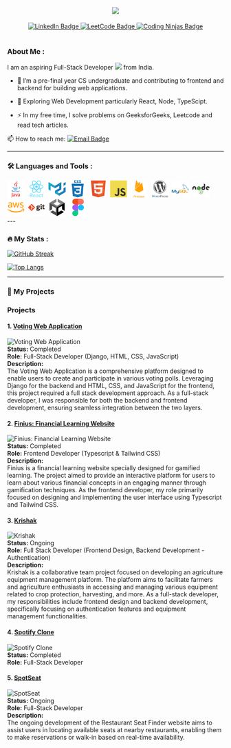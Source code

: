 <div id="header" align="center">
  <img src="https://media.giphy.com/media/WIQ0N0OUvei1OW1h9Z/giphy.gif" width="100"/>
</div>
<br>
<div id="badges" align="center">
  <a href="https://www.linkedin.com/in/surabhiagnihotri28/">
    <img src="https://img.shields.io/badge/LinkedIn-blue?style=for-the-badge&logo=linkedin&logoColor=white" alt="LinkedIn Badge"/>
  </a>
  
  <a href="https://leetcode.com/u/surabhiagnihotri/">
    <img src="https://img.shields.io/badge/LeetCode-orange?style=for-the-badge&logo=leetcode&logoColor=white" alt="LeetCode Badge"/>
</a>

<a href="https://www.naukri.com/code360/profile/42ed8402-cdf9-4d08-b20e-25d2d297378e">
    <img src="https://img.shields.io/badge/Coding%20Ninjas-9B59B6?style=for-the-badge&logo=codingninjas&logoColor=white" alt="Coding Ninjas Badge"/>
</a>


</div>
<img src="https://komarev.com/ghpvc/?username=surabhi-agnihotri&style=flat-square&color=blue" alt="" align="center"/>

###  About Me :
I am an aspiring Full-Stack Developer <img src="https://media.giphy.com/media/WUlplcMpOCEmTGBtBW/giphy.gif" width="30"> from India.
- :telescope: I’m a pre-final year CS undergraduate and contributing to frontend and backend for building web applications.

- :seedling: Exploring Web Development particularly React, Node, TypeScipt.

- :zap: In my free time, I solve problems on GeeksforGeeks, Leetcode and read tech articles.

:mailbox: How to reach me: [![Email Badge](https://img.shields.io/badge/Email-red?style=flat&logo=gmail&logoColor=white)](mailto:surabhi.2125cs1188@kiet.edu)

---

### :hammer_and_wrench: Languages and Tools :

<div>
  <img src="https://github.com/devicons/devicon/blob/master/icons/java/java-original-wordmark.svg" title="Java" alt="Java" width="40" height="40"/>&nbsp;
  <img src="https://github.com/devicons/devicon/blob/master/icons/react/react-original-wordmark.svg" title="React" alt="React" width="40" height="40"/>&nbsp;
<!--   <img src="https://github.com/devicons/devicon/blob/master/icons/spring/spring-original-wordmark.svg" title="Spring" alt="Spring" width="40" height="40"/>&nbsp; -->
  <img src="https://github.com/devicons/devicon/blob/master/icons/materialui/materialui-original.svg" title="Material UI" alt="Material UI" width="40" height="40"/>&nbsp;
<!--   <img src="https://github.com/devicons/devicon/blob/master/icons/flutter/flutter-original.svg" title="Flutter" alt="Flutter" width="40" height="40"/>&nbsp;
  <img src="https://github.com/devicons/devicon/blob/master/icons/redux/redux-original.svg" title="Redux" alt="Redux " width="40" height="40"/>&nbsp; -->
  <img src="https://github.com/devicons/devicon/blob/master/icons/css3/css3-plain-wordmark.svg"  title="CSS3" alt="CSS" width="40" height="40"/>&nbsp;
  <img src="https://github.com/devicons/devicon/blob/master/icons/html5/html5-original.svg" title="HTML5" alt="HTML" width="40" height="40"/>&nbsp;
  <img src="https://github.com/devicons/devicon/blob/master/icons/javascript/javascript-original.svg" title="JavaScript" alt="JavaScript" width="40" height="40"/>&nbsp;
  <img src="https://github.com/devicons/devicon/blob/master/icons/firebase/firebase-plain-wordmark.svg" title="Firebase" alt="Firebase" width="40" height="40"/>&nbsp;
  <img src="https://github.com/devicons/devicon/blob/master/icons/wordpress/wordpress-original.svg" title="WordPress" alt="WordPress" width="40" height="40"/>&nbsp;
  <img src="https://github.com/devicons/devicon/blob/master/icons/mysql/mysql-original-wordmark.svg" title="MySQL"  alt="MySQL" width="40" height="40"/>&nbsp;
  <img src="https://github.com/devicons/devicon/blob/master/icons/nodejs/nodejs-original-wordmark.svg" title="NodeJS" alt="NodeJS" width="40" height="40"/>&nbsp;
  <img src="https://github.com/devicons/devicon/blob/master/icons/amazonwebservices/amazonwebservices-plain-wordmark.svg" title="AWS" alt="AWS" width="40" height="40"/>&nbsp;
  <img src="https://github.com/devicons/devicon/blob/master/icons/git/git-original-wordmark.svg" title="Git" alt="Git" width="40" height="40"/>&nbsp;
  <img src="https://github.com/devicons/devicon/blob/master/icons/unity/unity-original.svg" title="Unity3D" alt="Unity3D" width="40" height="40"/>&nbsp;
<img src="https://github.com/devicons/devicon/blob/master/icons/figma/figma-original.svg" title="Figma" alt="Figma" width="40" height="40"/>&nbsp;

</div>
---

### :fire: My Stats :



[![GitHub Streak](http://github-readme-streak-stats.herokuapp.com?user=surabhi-agnihotri&theme=dark&background=000000)](https://git.io/streak-stats)

[![Top Langs](https://github-readme-stats.vercel.app/api/top-langs/?username=surabhi-agnihotri&layout=compact&theme=vision-friendly-dark)](https://github.com/surabhi-agnihotri/github-readme-stats)

---



### :rocket: My Projects

### Projects

#### 1. [Voting Web Application](https://github.com/surabhi-agnihotri/Voting-web-app)
![Voting Web Application](https://cdn-icons-png.flaticon.com/128/2633/2633926.png)
<br>
**Status:** Completed  
**Role:** Full-Stack Developer (Django, HTML, CSS, JavaScript)  
**Description:**  
The Voting Web Application is a comprehensive platform designed to enable users to create and participate in various voting polls. Leveraging Django for the backend and HTML, CSS, and JavaScript for the frontend, this project required a full stack development approach. As a full-stack developer, I was responsible for both the backend and frontend development, ensuring seamless integration between the two layers.

#### 2. [Finius: Financial Learning Website](https://github.com/surabhi-agnihotri/FINIUS)
![Finius: Financial Learning Website](https://cdn-icons-png.flaticon.com/128/4430/4430725.png)
<br>
**Status:** Completed  
**Role:** Frontend Developer (Typescript & Tailwind CSS)  
**Description:**  
Finius is a financial learning website specially designed for gamified learning. The project aimed to provide an interactive platform for users to learn about various financial concepts in an engaging manner through gamification techniques. As the frontend developer, my role primarily focused on designing and implementing the user interface using Typescript and Tailwind CSS.

#### 3. [Krishak](https://github.com/surabhi-agnihotri/Krishak)
![Krishak](https://cdn-icons-png.flaticon.com/128/7417/7417717.png)
<br>
**Status:** Ongoing  
**Role:** Full Stack Developer (Frontend Design, Backend Development - Authentication)  
**Description:**  
Krishak is a collaborative team project focused on developing an agriculture equipment management platform. The platform aims to facilitate farmers and agriculture enthusiasts in accessing and managing various equipment related to crop protection, harvesting, and more. As a full-stack developer, my responsibilities include frontend design and backend development, specifically focusing on authentication features and equipment management functionalities.

#### 4. [Spotify Clone](https://github.com/surabhi-agnihotri/Spotify-Clone-Project)
![Spotify Clone](https://cdn-icons-png.flaticon.com/128/2111/2111624.png)
<br>
**Status:** Completed  
**Role:** Full-Stack Developer

#### 5. [SpotSeat](https://github.com/surabhi-agnihotri/SpotSeat)
![SpotSeat](https://cdn-icons-png.flaticon.com/128/3157/3157429.png)
<br>
**Status:** Ongoing  
**Role:** Full-Stack Developer  
**Description:**  
The ongoing development of the Restaurant Seat Finder website aims to assist users in locating available seats at nearby restaurants, enabling them to make reservations or walk-in based on real-time availability.
